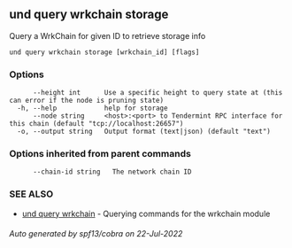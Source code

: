 ## und query wrkchain storage

Query a WrkChain for given ID to retrieve storage info

```
und query wrkchain storage [wrkchain_id] [flags]
```

### Options

```
      --height int      Use a specific height to query state at (this can error if the node is pruning state)
  -h, --help            help for storage
      --node string     <host>:<port> to Tendermint RPC interface for this chain (default "tcp://localhost:26657")
  -o, --output string   Output format (text|json) (default "text")
```

### Options inherited from parent commands

```
      --chain-id string   The network chain ID
```

### SEE ALSO

* [und query wrkchain](und_query_wrkchain.md)	 - Querying commands for the wrkchain module

###### Auto generated by spf13/cobra on 22-Jul-2022
